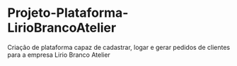 # Projeto-Plataforma-LirioBrancoAtelier
Criação de plataforma capaz de cadastrar, logar e gerar pedidos de clientes para a empresa Lirio Branco Atelier
